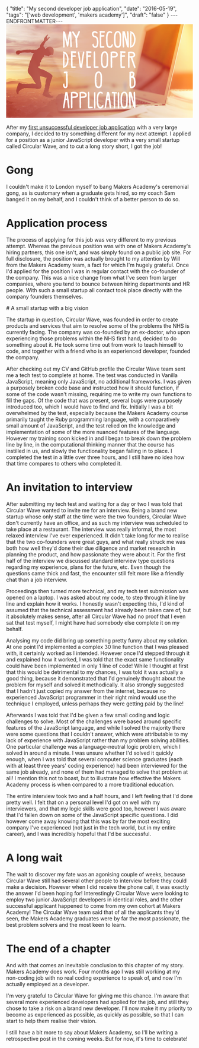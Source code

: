 {
  "title": "My second developer job application",
  "date": "2016-05-19",
  "tags": "['web development', 'makers academy']",
  "draft": "false"
}
---ENDFRONTMATTER---
![My second developer job application](media/my-second-developer-job-application-header.png "My second developer job application")

After my <a href="my-first-developer-job-application.html" class="link">first unsuccessful developer job application</a> with a very large company, I decided to try something different for my next attempt. I applied for a position as a junior JavaScript developer with a very small startup called Circular Wave, and to cut a long story short, I got the job!

# Gong

I couldn't make it to London myself to bang Makers Academy's ceremonial gong, as is customary when a graduate gets hired, so my coach Sam banged it on my behalf, and I couldn't think of a better person to do so.

# Application process

The process of applying for this job was very different to my previous attempt. Whereas the previous position was with one of Makers Academy's hiring partners, this one isn't, and was simply found on a public job site. For full disclosure, the position was actually brought to my attention by Will from the Makers Academy team, a fact for which I'm hugely grateful. Once I'd applied for the position I was in regular contact with the co-founder of the company. This was a nice change from what I've seen from larger companies, where you tend to bounce between hiring departments and HR people. With such a small startup all contact took place directly with the company founders themselves.

# A small startup with a big vision

The startup in question, Circular Wave, was founded in order to create products and services that aim to resolve some of the problems the NHS is currently facing. The company was co-founded by an ex-doctor, who upon experiencing those problems within the NHS first hand, decided to do something about it. He took some time out from work to teach himself to code, and together with a friend who is an experienced developer, founded the company.

After checking out my CV and GitHub profile the Circular Wave team sent me a tech test to complete at home. The test was conducted in Vanilla JavaScript, meaning only JavaScript, no additional frameworks. I was given a purposely broken code base and instructed how it should function, if some of the code wasn't missing, requiring me to write my own functions to fill the gaps. Of the code that was present, several bugs were purposely introduced too, which I would have to find and fix. Initially I was a bit overwhelmed by the test, especially because the Makers Academy course primarily taught the Ruby programming language, with a comparatively small amount of JavaScript, and the test relied on the knowledge and implementation of some of the more nuanced features of the language. However my training soon kicked in and I began to break down the problem line by line, in the computational thinking manner that the course has instilled in us, and slowly the functionality began falling in to place. I completed the test in a little over three hours, and I still have no idea how that time compares to others who completed it.

# An invitation to interview

After submitting my tech test and waiting for a day or two I was told that Circular Wave wanted to invite me for an interview. Being a brand new startup whose only staff at the time were the two founders, Circular Wave don't currently have an office, and as such my interview was scheduled to take place at a restaurant. The interview was really informal, the most relaxed interview I've ever experienced. It didn't take long for me to realise that the two co-founders were great guys, and what really struck me was both how well they'd done their due diligence and market research in planning the product, and how passionate they were about it. For the first half of the interview we discussed standard interview type questions regarding my experience, plans for the future, etc. Even though the questions came thick and fast, the encounter still felt more like a friendly chat than a job interview.

Proceedings then turned more technical, and my tech test submission was opened on a laptop. I was asked about my code, to step through it line by line and explain how it works. I honestly wasn't expecting this, I'd kind of assumed that the technical assessment had already been taken care of, but it absolutely makes sense, after all Circular Wave had no proof that I even sat that test myself, I might have had somebody else complete it on my behalf.

Analysing my code did bring up something pretty funny about my solution. At one point I'd implemented a complex 30 line function that I was pleased with, it certainly worked as I intended. However once I'd stepped through it and explained how it worked, I was told that the exact same functionality could have been implemented in only 1 line of code! While I thought at first that this would be detrimental to my chances, I was told it was actually a good thing, because it demonstrated that I'd genuinely thought about the problem for myself and solved it methodically. It also strongly suggested that I hadn't just copied my answer from the internet, because no experienced JavaScript programmer in their right mind would use the technique I employed, unless perhaps they were getting paid by the line!

Afterwards I was told that I'd be given a few small coding and logic challenges to solve. Most of the challenges were based around specific features of the JavaScript language, and while I solved the majority there were some questions that I couldn't answer, which were attributable to my lack of experience with JavaScript rather than my problem solving abilities. One particular challenge was a language-neutral logic problem, which I solved in around a minute. I was unsure whether I'd solved it quickly enough, when I was told that several computer science graduates (each with at least three years' coding experience) had been interviewed for the same job already, and none of them had managed to solve that problem at all! I mention this not to boast, but to illustrate how effective the Makers Academy process is when compared to a more traditional education.

The entire interview took two and a half hours, and I left feeling that I'd done pretty well. I felt that on a personal level I'd got on well with my interviewers, and that my logic skills were good too, however I was aware that I'd fallen down on some of the JavaScript specific questions. I did however come away knowing that this was by far the most exciting company I've experienced (not just in the tech world, but in my entire career), and I was incredibly hopeful that I'd be successful.

# A long wait

The wait to discover my fate was an agonising couple of weeks, because Circular Wave still had several other people to interview before they could make a decision. However when I did receive the phone call, it was exactly the answer I'd been hoping for! Interestingly Circular Wave were looking to employ two junior JavaScript developers in identical roles, and the other successful applicant happened to come from my own cohort at Makers Academy! The Circular Wave team said that of all the applicants they'd seen, the Makers Academy graduates were by far the most passionate, the best problem solvers and the most keen to learn.

# The end of a chapter

And with that comes an inevitable conclusion to this chapter of my story. Makers Academy does work. Four months ago I was still working at my non-coding job with no real coding experience to speak of, and now I'm actually employed as a developer.

I'm very grateful to Circular Wave for giving me this chance. I'm aware that several more experienced developers had applied for the job, and still they chose to take a risk on a brand new developer. I'll now make it my priority to become as experienced as possible, as quickly as possible, so that I can start to help them realise their vision.

I still have a bit more to say about Makers Academy, so I'll be writing a retrospective post in the coming weeks. But for now, it's time to celebrate!
